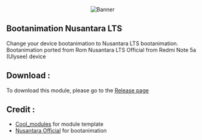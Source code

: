 <p align="center">
<img alt="Banner" src="banner.jpg">
</p>

## Bootanimation Nusantara LTS
Change your device bootanimation to Nusantara LTS bootanimation. Bootanimation ported from Rom Nusantara LTS Official from Redmi Note 5a (Ulysee) device


## Download :
To download this module, please go to the [Release page](https://github.com/KeishaXD/Nusantara-LTS-Boot-Animation/releases/latest)

## Credit :
- [Cool_modules](https://t.me/bootanimations_group) for module template
- [Nusantara Official](https://nusantararom.org/) for bootanimation 

